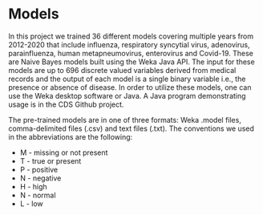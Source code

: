 # Models

In this project we trained 36 different models covering multiple years from 2012-2020 that
include influenza, respiratory syncytial virus, adenovirus, parainfluenza, human metapneumovirus, enterovirus and
Covid-19. These are Naive Bayes models built using the Weka Java API. The input for these models are up to 696 discrete
valued variables derived from medical records and the output
of each model is a single binary variable i.e., the presence or absence of disease. In order to utilize these models,
one can use the Weka desktop software or Java. A Java program demonstrating usage is in the CDS Github project.

The pre-trained models are in one of
three formats: Weka .model files, comma-delimited files (.csv) and text files (.txt). The conventions we used in the
abbreviations are the following:

* M - missing or not present
* T - true or present
* P - positive
* N - negative
* H - high
* N - normal
* L - low